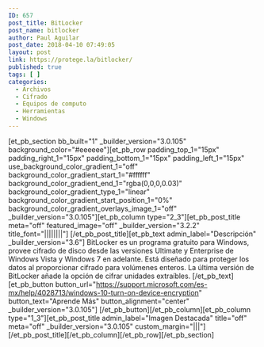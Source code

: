 ```yaml
---
ID: 657
post_title: BitLocker
post_name: bitlocker
author: Paul Aguilar
post_date: 2018-04-10 07:49:05
layout: post
link: https://protege.la/bitlocker/
published: true
tags: [ ]
categories:
  - Archivos
  - Cifrado
  - Equipos de computo
  - Herramientas
  - Windows
---
```

[et_pb_section bb_built="1" \_builder\_version="3.0.105" background_color="#eeeeee"][et_pb_row padding_top_1="15px" padding_right_1="15px" padding_bottom_1="15px" padding_left_1="15px" use_background_color_gradient_1="off" background_color_gradient_start_1="#ffffff" background_color_gradient_end_1="rgba(0,0,0,0.03)" background_color_gradient_type_1="linear" background_color_gradient_start_position_1="0%" background_color_gradient_overlays_image_1="off" \_builder\_version="3.0.105"][et_pb_column type="2_3"][et_pb_post_title meta="off" featured_image="off" \_builder\_version="3.2.2" title_font="||||||||"] [/et_pb_post_title][et_pb_text admin_label="Descripción" \_builder\_version="3.6"] BitLocker es un programa gratuito para Windows, provee cifrado de disco desde las versiones Ultimate y Enterprise de Windows Vista y Windows 7 en adelante. Está diseñado para proteger los datos al proporcionar cifrado para volúmenes enteros. La última versión de BitLocker añade la opción de cifrar unidades extraíbles. [/et_pb_text][et_pb_button button_url="https://support.microsoft.com/es-mx/help/4028713/windows-10-turn-on-device-encryption" button_text="Aprende Más" button_alignment="center" \_builder\_version="3.0.105"] [/et_pb_button][/et_pb_column][et_pb_column type="1_3"][et_pb_post_title admin_label="Imagen Destacada" title="off" meta="off" \_builder\_version="3.0.105" custom_margin="|||"] [/et_pb_post_title][/et_pb_column][/et_pb_row][/et_pb_section]